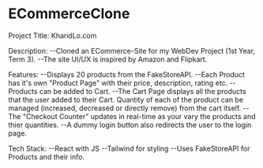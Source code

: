 
# ECommerceClone
Project Title: KharidLo.com

Description: 
--Cloned an ECommerce-Site for my WebDev Project (1st Year, Term 3).
--The site UI/UX is inspired by Amazon and Flipkart.

Features:
--Displays 20 products from the FakeStoreAPI.
--Each Product has it's own "Product Page" with their price, description, rating etc.
--Products can be added to Cart.
--The Cart Page displays all the products that the user added to their Cart. Quantity of each of the product can be managed (increased, decreased or directly remove) from the cart itself.
--The "Checkout Counter" updates in real-time as your vary the products and thier quantities.
--A dummy login button also redirects the user to the login page.

Tech Stack:
--React with JS
--Tailwind for styling
--Uses FakeStoreAPI for Products and their info.
